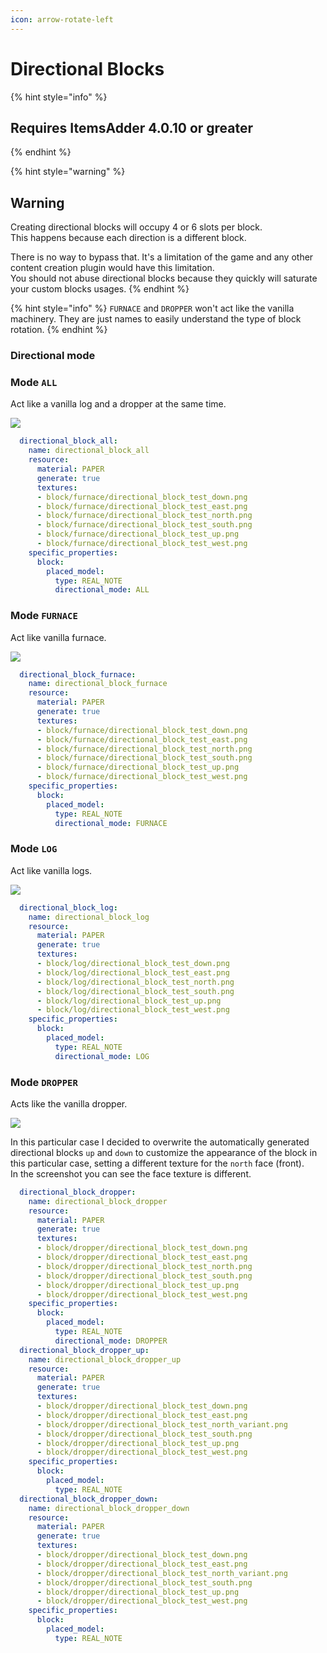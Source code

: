 ```yaml
---
icon: arrow-rotate-left
---
```


# Directional Blocks

{% hint style="info" %}
## Requires ItemsAdder 4.0.10 or greater
{% endhint %}

{% hint style="warning" %}
## Warning

Creating directional blocks will occupy 4 or 6 slots per block.\
This happens because each direction is a different block.

There is no way to bypass that. It's a limitation of the game and any other content creation plugin would have this limitation.\
You should not abuse directional blocks because they quickly will saturate your custom blocks usages.
{% endhint %}

{% hint style="info" %}
`FURNACE` and `DROPPER` won't act like the vanilla machinery. They are just names to easily understand the type of block rotation.
{% endhint %}

### Directional mode

### Mode `ALL`

Act like a vanilla log and a dropper at the same time.

![](https://github.com/user-attachments/assets/db9c84da-c30c-40c4-a53d-7850ebd3ad8b)

```yml
  directional_block_all:
    name: directional_block_all
    resource:
      material: PAPER
      generate: true
      textures:
      - block/furnace/directional_block_test_down.png
      - block/furnace/directional_block_test_east.png
      - block/furnace/directional_block_test_north.png
      - block/furnace/directional_block_test_south.png
      - block/furnace/directional_block_test_up.png
      - block/furnace/directional_block_test_west.png
    specific_properties:
      block:
        placed_model:
          type: REAL_NOTE
          directional_mode: ALL
```

### Mode `FURNACE`

Act like vanilla furnace.

![](https://github.com/user-attachments/assets/c4c6c501-a1fa-4cd1-a2de-67c3ad5d626a)

```yml
  directional_block_furnace:
    name: directional_block_furnace
    resource:
      material: PAPER
      generate: true
      textures:
      - block/furnace/directional_block_test_down.png
      - block/furnace/directional_block_test_east.png
      - block/furnace/directional_block_test_north.png
      - block/furnace/directional_block_test_south.png
      - block/furnace/directional_block_test_up.png
      - block/furnace/directional_block_test_west.png
    specific_properties:
      block:
        placed_model:
          type: REAL_NOTE
          directional_mode: FURNACE
```

### Mode `LOG`

Act like vanilla logs.

![](https://github.com/user-attachments/assets/db9c84da-c30c-40c4-a53d-7850ebd3ad8b)

```yml
  directional_block_log:
    name: directional_block_log
    resource:
      material: PAPER
      generate: true
      textures:
      - block/log/directional_block_test_down.png
      - block/log/directional_block_test_east.png
      - block/log/directional_block_test_north.png
      - block/log/directional_block_test_south.png
      - block/log/directional_block_test_up.png
      - block/log/directional_block_test_west.png
    specific_properties:
      block:
        placed_model:
          type: REAL_NOTE
          directional_mode: LOG
```

### Mode `DROPPER`

Acts like the vanilla dropper.

![](https://github.com/user-attachments/assets/c097ac52-80ba-4daf-865b-7726ad3e8b87)

In this particular case I decided to overwrite the automatically generated directional blocks `up` and `down` to customize the appearance of the block in this particular case, setting a different texture for the `north` face (front).\
In the screenshot you can see the face texture is different.

```yml
  directional_block_dropper:
    name: directional_block_dropper
    resource:
      material: PAPER
      generate: true
      textures:
      - block/dropper/directional_block_test_down.png
      - block/dropper/directional_block_test_east.png
      - block/dropper/directional_block_test_north.png
      - block/dropper/directional_block_test_south.png
      - block/dropper/directional_block_test_up.png
      - block/dropper/directional_block_test_west.png
    specific_properties:
      block:
        placed_model:
          type: REAL_NOTE
          directional_mode: DROPPER
  directional_block_dropper_up:
    name: directional_block_dropper_up
    resource:
      material: PAPER
      generate: true
      textures:
      - block/dropper/directional_block_test_down.png
      - block/dropper/directional_block_test_east.png
      - block/dropper/directional_block_test_north_variant.png
      - block/dropper/directional_block_test_south.png
      - block/dropper/directional_block_test_up.png
      - block/dropper/directional_block_test_west.png
    specific_properties:
      block:
        placed_model:
          type: REAL_NOTE
  directional_block_dropper_down:
    name: directional_block_dropper_down
    resource:
      material: PAPER
      generate: true
      textures:
      - block/dropper/directional_block_test_down.png
      - block/dropper/directional_block_test_east.png
      - block/dropper/directional_block_test_north_variant.png
      - block/dropper/directional_block_test_south.png
      - block/dropper/directional_block_test_up.png
      - block/dropper/directional_block_test_west.png
    specific_properties:
      block:
        placed_model:
          type: REAL_NOTE
```
